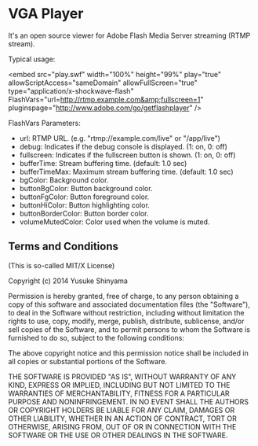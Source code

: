 VGA Player
==========

It's an open source viewer for Adobe Flash Media Server streaming (RTMP stream).

Typical usage:

  &lt;embed src="play.swf" width="100%" height="99%" 
	 play="true" 
	 allowScriptAccess="sameDomain"
	 allowFullScreen="true"
	 type="application/x-shockwave-flash"
	 FlashVars="url=http://rtmp.example.com&amp;fullscreen=1"
	 pluginspage="http://www.adobe.com/go/getflashplayer" /&gt;

FlashVars Parameters:

  * url: RTMP URL. (e.g. "rtmp://example.com/live" or "/app/live")
  * debug: Indicates if the debug console is displayed. (1: on, 0: off)
  * fullscreen: Indicates if the fullscreen button is shown. (1: on, 0: off)
  * bufferTime: Stream buffering time. (default: 1.0 sec)
  * bufferTimeMax: Maximum stream buffering time. (default: 1.0 sec)
  * bgColor: Background color.
  * buttonBgColor: Button background color.
  * buttonFgColor: Button foreground color.
  * buttonHiColor: Button highlighting color.
  * buttonBorderColor: Button border color.
  * volumeMutedColor: Color used when the volume is muted.

Terms and Conditions
--------------------

(This is so-called MIT/X License)

Copyright (c) 2014  Yusuke Shinyama <yusuke at cs dot nyu dot edu>

Permission is hereby granted, free of charge, to any person
obtaining a copy of this software and associated documentation
files (the "Software"), to deal in the Software without
restriction, including without limitation the rights to use,
copy, modify, merge, publish, distribute, sublicense, and/or
sell copies of the Software, and to permit persons to whom the
Software is furnished to do so, subject to the following
conditions:

The above copyright notice and this permission notice shall be
included in all copies or substantial portions of the Software.

THE SOFTWARE IS PROVIDED "AS IS", WITHOUT WARRANTY OF ANY
KIND, EXPRESS OR IMPLIED, INCLUDING BUT NOT LIMITED TO THE
WARRANTIES OF MERCHANTABILITY, FITNESS FOR A PARTICULAR
PURPOSE AND NONINFRINGEMENT. IN NO EVENT SHALL THE AUTHORS OR
COPYRIGHT HOLDERS BE LIABLE FOR ANY CLAIM, DAMAGES OR OTHER
LIABILITY, WHETHER IN AN ACTION OF CONTRACT, TORT OR
OTHERWISE, ARISING FROM, OUT OF OR IN CONNECTION WITH THE
SOFTWARE OR THE USE OR OTHER DEALINGS IN THE SOFTWARE.
